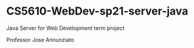 # CS5610-WebDev-sp21-server-java

Java Server for Web Development term project

Professor Jose Annunziato
